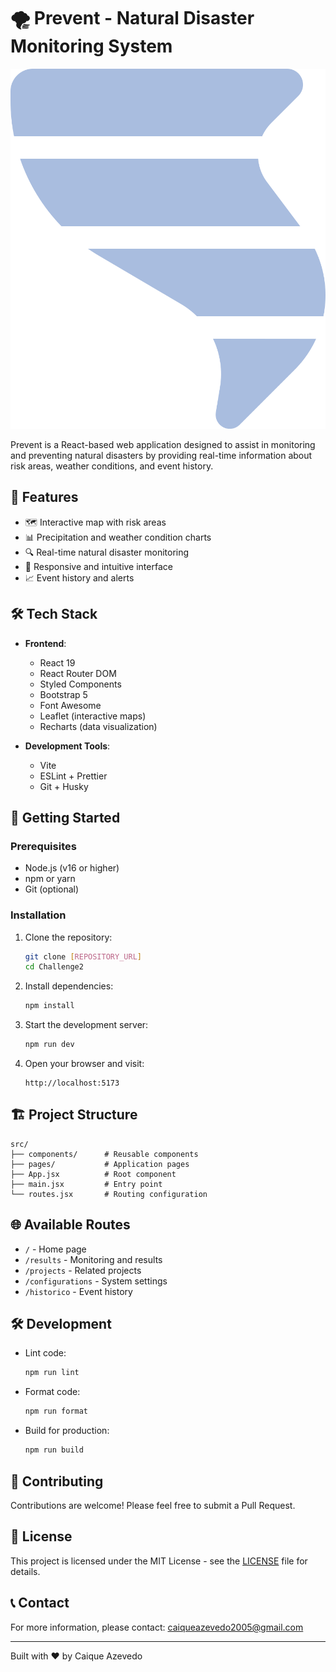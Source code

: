 # 🌪️ Prevent - Natural Disaster Monitoring System

![Prevent Logo](public/tornado-solid.svg)

Prevent is a React-based web application designed to assist in monitoring and preventing natural disasters by providing real-time information about risk areas, weather conditions, and event history.

## 🚀 Features

- 🗺️ Interactive map with risk areas
- 📊 Precipitation and weather condition charts
- 🔍 Real-time natural disaster monitoring
- 📱 Responsive and intuitive interface
- 📈 Event history and alerts

## 🛠️ Tech Stack

- **Frontend**:
  - React 19
  - React Router DOM
  - Styled Components
  - Bootstrap 5
  - Font Awesome
  - Leaflet (interactive maps)
  - Recharts (data visualization)

- **Development Tools**:
  - Vite
  - ESLint + Prettier
  - Git + Husky

## 🚀 Getting Started

### Prerequisites

- Node.js (v16 or higher)
- npm or yarn
- Git (optional)

### Installation

1. Clone the repository:
   ```bash
   git clone [REPOSITORY_URL]
   cd Challenge2
   ```

2. Install dependencies:
   ```bash
   npm install
   ```

3. Start the development server:
   ```bash
   npm run dev
   ```

4. Open your browser and visit:
   ```
   http://localhost:5173
   ```

## 🏗️ Project Structure

```
src/
├── components/      # Reusable components
├── pages/           # Application pages
├── App.jsx          # Root component
├── main.jsx         # Entry point
└── routes.jsx       # Routing configuration
```

## 🌐 Available Routes

- `/` - Home page
- `/results` - Monitoring and results
- `/projects` - Related projects
- `/configurations` - System settings
- `/historico` - Event history

## 🛠️ Development

- Lint code:
  ```bash
  npm run lint
  ```

- Format code:
  ```bash
  npm run format
  ```

- Build for production:
  ```bash
  npm run build
  ```

## 🤝 Contributing

Contributions are welcome! Please feel free to submit a Pull Request.

## 📝 License

This project is licensed under the MIT License - see the [LICENSE](LICENSE) file for details.

## 📞 Contact

For more information, please contact: [caiqueazevedo2005@gmail.com](mailto:caiqueazevedo2005@gmail.com)

---

Built with ❤️ by Caique Azevedo
